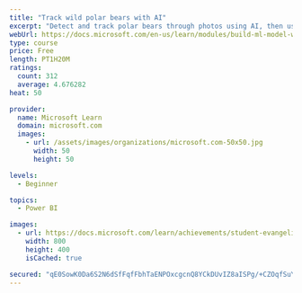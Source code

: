 ```yaml
---
title: "Track wild polar bears with AI"
excerpt: "Detect and track polar bears through photos using AI, then use Power BI to show where polar bears are being spotted."
webUrl: https://docs.microsoft.com/en-us/learn/modules/build-ml-model-with-azure-stream-analytics/
type: course
price: Free
length: PT1H20M
ratings:
  count: 312
  average: 4.676282
heat: 50

provider:
  name: Microsoft Learn
  domain: microsoft.com
  images:
    - url: /assets/images/organizations/microsoft.com-50x50.jpg
      width: 50
      height: 50

levels:
  - Beginner

topics:
  - Power BI

images:
  - url: https://docs.microsoft.com/learn/achievements/student-evangelism/build-ml-model-with-azure-stream-analytics-badge-social.png
    width: 800
    height: 400
    isCached: true

secured: "qE0SowK0Da6S2N6dSfFqfFbhTaENPOxcgcnQ8YCkDUvIZ8aISPg/+CZOqfSuY1q1A4Kt/p55ECAHI4sE+NdO2tVUfCc19ncyacAKZ6dbxNlvsHYh7XRr8pJdPe4voDmagAHIyHGOVv/VUmDxX2hYnzu7kmki/EUG4A17wenk/JaEgki9i4M3vewuVG/qRuXjbkuKNOZqcWUmqcIxAmeUgheylX4Fp7KaMvEwSgXU0pt1Gx+6wWjm6fynvgOM4Ai9kfxBeUNIKXD/UOu6hncQ07YQpBYp5WHgLF9umnNBLfkfNTm5ABpZnb2Ot9NN4K/eQSQbESgOyOb6ZulRmrMZ5Mz558jcxd4RNIFOQa0Os38AvXazamj7YH7lI/1U6P+BFm6aX8eMNveqKpJ3hZVqyjfAN0A25WFIlBYSrsk5Bgg=;agbZZthB1W4mwDPicWvO+g=="
---
```



